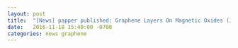 ```yaml
---
layout: post
title:  "[News] papper published: Graphene Layers On Magnetic Oxides (J. Phys. Chem. Lett.)"
date:   2016-11-18 15:40:00 -0700
categories: news graphene
---
```


